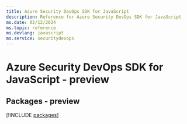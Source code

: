 ```yaml
---
title: Azure Security DevOps SDK for JavaScript
description: Reference for Azure Security DevOps SDK for JavaScript
ms.date: 02/12/2024
ms.topic: reference
ms.devlang: javascript
ms.service: securitydevops
---
```

# Azure Security DevOps SDK for JavaScript - preview
## Packages - preview
[!INCLUDE [packages](security-devops-index.md)]